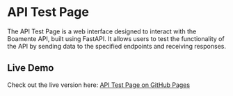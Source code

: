 # API Test Page

The API Test Page is a web interface designed to interact with the Boamente API, built using FastAPI. It allows users to test the functionality of the API by sending data to the specified endpoints and receiving responses.

## Live Demo

Check out the live version here: [API Test Page on GitHub Pages]([https://rosanaceline.github.io/Tribute-Page/](https://rosanaceline.github.io/API-Test-Page/))
